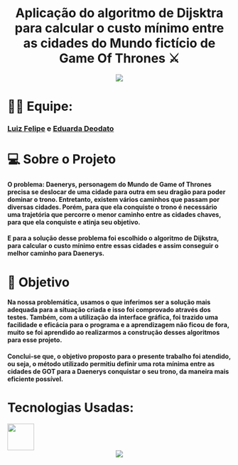 
<div align="center"> 

<h1> Aplicação do algoritmo de Dijsktra para calcular o custo mínimo entre as cidades do Mundo fictício de Game Of Thrones ⚔️</h1>
 <img src="https://thumbs.gfycat.com/ArtisticMessyDutchsmoushond-size_restricted.gif" /> 

</div>
<h1>💪🏻 Equipe: </h1> 
<h3>
   <a href = "https://github.com/Luizfdarb">  Luiz Felipe</a> e
   <a href = "https://github.com/hodeaven">Eduarda Deodato</a>  
</h3>

<h1>💻 Sobre o Projeto </h1>

<h4>
O problema: Daenerys, personagem do Mundo de Game of Thrones precisa se deslocar de uma cidade para outra em seu dragão para poder dominar o trono. Entretanto, existem vários caminhos que passam por diversas cidades. Porém, para que ela conquiste o trono é necessário uma trajetória que percorre o menor caminho entre as cidades chaves, para que ela conquiste e atinja seu objetivo.
</h4>

<h4>
	E para a solução desse problema foi escolhido o algoritmo de Dijkstra, para calcular o custo mínimo entre essas cidades e assim conseguir o melhor caminho para Daenerys.
 </h4>


<h1>🎯 Objetivo </h1>

<h4>
Na nossa problemática, usamos o que inferimos ser a solução mais adequada para a situação criada e isso foi comprovado através dos testes. Também, com a utilização da interface gráfica, foi trazido uma facilidade e eficácia para o programa e a aprendizagem não ficou de fora, muito se foi aprendido ao realizarmos a construção desses algoritmos para esse projeto.
</h4>

<h4>
Conclui-se que, o objetivo proposto para o presente trabalho foi atendido, ou seja, o método utilizado permitiu definir uma rota mínima entre as cidades de GOT para a Daenerys conquistar o seu trono, da maneira mais eficiente possível.
 </h4>
 
<h1>Tecnologias Usadas:</h1>

 <img src="https://cdn.iconscout.com/icon/free/png-256/java-60-1174953.png" height="60em" />
 
  <br>
 <div align="center"> 
<img src="https://media.giphy.com/media/l1J3wGMCkOb2be0hy/giphy.gif" /> 
</div>
